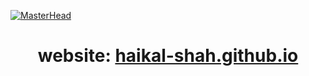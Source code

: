 [![MasterHead](https://i.pinimg.com/originals/84/83/30/84833023393ec83dcec466b4007e64d3.gif)](https://haikal-shah.github.io/)
<h1 align="center">website: <a href="https://haikal-shah.github.io" target="_blank">haikal-shah.github.io</a></h1>
